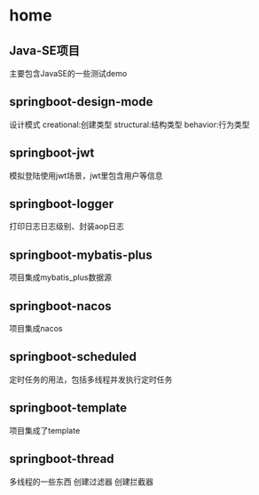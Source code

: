 # home
## Java-SE项目
主要包含JavaSE的一些测试demo

## springboot-design-mode
设计模式
creational:创建类型
structural:结构类型
behavior:行为类型

## springboot-jwt
模拟登陆使用jwt场景，jwt里包含用户等信息

## springboot-logger
打印日志日志级别、封装aop日志

## springboot-mybatis-plus
项目集成mybatis_plus数据源

## springboot-nacos
项目集成nacos

## springboot-scheduled
定时任务的用法，包括多线程并发执行定时任务

## springboot-template
项目集成了template

## springboot-thread
多线程的一些东西
创建过滤器 创建拦截器


  
